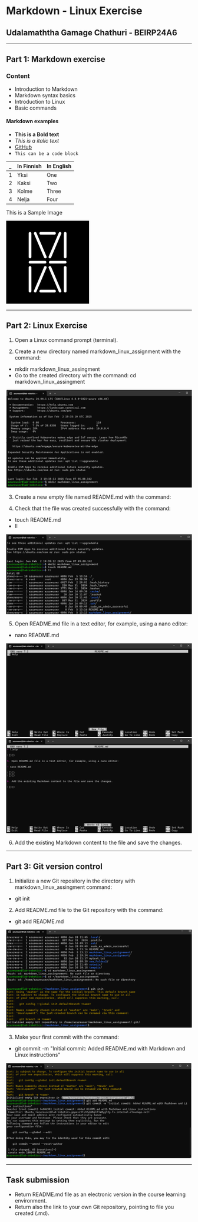 # Markdown - Linux Exercise

## Udalamaththa Gamage Chathuri - BEIRP24A6

---

## Part 1: Markdown exercise

### Content

- Introduction to Markdown
- Markdown syntax basics
- Introduction to Linux
- Basic commands

#### Markdown examples

- **This is a Bold text**
- _This is a italic text_
- [GitHub](https://github.com/)
- `This can be a code block `

| *_*  | In Finnish  |In English |
| --- | ----------- |-----------|
| 1   | Yksi        | One       |
| 2   | Kaksi       | Two       |
| 3   | Kolme       | Three     |
| 4   | Nelja       | Four      |

This is a Sample Image

![HAMK LOGO](Images/img_logo.png)

---

## Part 2: Linux Exercise

1. Open a Linux command prompt (terminal).

2. Create a new directory named markdown_linux_assignment with the command:

- mkdir markdown_linux_assingment
- Go to the created directory with the command: cd markdown_linux_assingment

![](Images/img_1.png)

3. Create a new empty file named README.md with the command:

4. Check that the file was created successfully with the command:

- touch README.md
- ll

![](Images/img_2.png)

5. Open README.md file in a text editor, for example, using a nano editor:

- nano README.md

![](Images/img_3.png)
![](Images/img_4.png)

6. Add the existing Markdown content to the file and save the changes.



---

## Part 3: Git version control

1. Initialize a new Git repository in the directory with markdown_linux_assingment command:

- git init

2. Add README.md file to the Git repository with the command:

- git add README.md

![](Images/img_5.png)

3. Make your first commit with the command:

- git commit -m "Initial commit: Added README.md with Markdown and Linux instructions"

![](Images/img_6.png)

---

## Task submission

- Return README.md file as an electronic version in the course learning environment.
- Return also the link to your own Git repository, pointing to file you created (.md).
